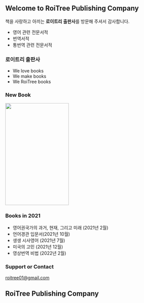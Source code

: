 
## Welcome to **RoiTree** Publishing Company 

책을 사랑하고 아끼는 **로이트리 출판사**를 방문해 주셔서 감사합니다.

- 영어 관련 전문서적
- 번역서적 
- 통번역 관련 전문서적 

### **로이트리 출판사**
- We love books
- We make books
- We RoiTree books

### New Book 
<a href='https://ifh.cc/v-odQpkJ' target='_blank'><img src='https://ifh.cc/g/odQpkJ.png' border='0' width="200" height="320"></a>


### Books in 2021 
- 영어권국가의 과거, 현재, 그리고 미래 (2021년 2월)
- 언어경관 입문서(2021년 10월)
- 생생 시사영어 (2021년 7월)
- 미국의 고민 (2021년 12월)
- 영상번역 비법 (2022년 2월)


### Support or Contact
roitree01@gmail.com


## RoiTree Publishing Company

